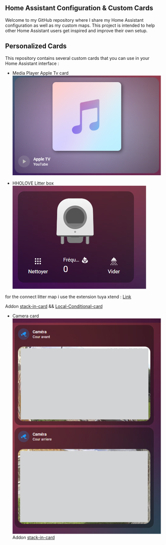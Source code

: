 
## Home Assistant Configuration & Custom Cards

Welcome to my GitHub repository where I share my Home Assistant configuration as well as my custom maps. This project is intended to help other Home Assistant users get inspired and improve their own setup.

## Personalized Cards

This repository contains several custom cards that you can use in your Home Assistant interface :

- Media Player Apple Tv card 
![Media Player Apple Tv card](https://github.com/d4nm0/HA_custom_card/blob/main/images/media_player.png?raw=true)

- HHOLOVE Litter box
![HHOLOVE Litter box](https://github.com/d4nm0/HA_custom_card/blob/main/images/hholove_litter_img.png?raw=true)

for the connect litter map i use the extension tuya xtend :  [Link](https://github.com/azerty9971/xtend_tuya)

Addon [stack-in-card](https://github.com/custom-cards/stack-in-card) &&  [Local-Conditional-card](https://github.com/PiotrMachowski/Home-Assistant-Lovelace-Local-Conditional-card)

- Camera card 
![Camera card](https://github.com/d4nm0/HA_custom_card/blob/main/images/camera.png?raw=true)
Addon [stack-in-card](https://github.com/custom-cards/stack-in-card)
